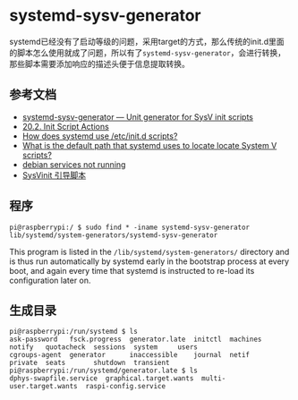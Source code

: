 # systemd-sysv-generator

systemd已经没有了启动等级的问题，采用target的方式，那么传统的init.d里面的脚本怎么使用就成了问题，所以有了`systemd-sysv-generator`，会进行转换，那些脚本需要添加响应的描述头便于信息提取转换。

## 参考文档

* [systemd-sysv-generator — Unit generator for SysV init scripts](https://www.freedesktop.org/software/systemd/man/systemd-sysv-generator.html)
* [20.2. Init Script Actions](http://refspecs.linuxbase.org/LSB_3.1.1/LSB-Core-generic/LSB-Core-generic/iniscrptact.html)
* [How does systemd use /etc/init.d scripts?](https://unix.stackexchange.com/questions/233468/how-does-systemd-use-etc-init-d-scripts)
* [What is the default path that systemd uses to locate locate System V scripts?](https://unix.stackexchange.com/questions/394187/what-is-the-default-path-that-systemd-uses-to-locate-locate-system-v-scripts/394191#394191)
* [debian services not running](https://unix.stackexchange.com/questions/203987/debian-services-not-running/204075#204075)
* [SysVinit 引导脚本](https://zh.opensuse.org/openSUSE:Packaging_init_scripts)

## 程序

```
pi@raspberrypi:/ $ sudo find * -iname systemd-sysv-generator
lib/systemd/system-generators/systemd-sysv-generator
```

This program is listed in the `/lib/systemd/system-generators/` directory and is thus run automatically by systemd early in the bootstrap process at every boot, and again every time that systemd is instructed to re-load its configuration later on.

## 生成目录

```
pi@raspberrypi:/run/systemd $ ls
ask-password   fsck.progress  generator.late  initctl  machines  notify   quotacheck  sessions  system     users
cgroups-agent  generator      inaccessible    journal  netif     private  seats       shutdown  transient
pi@raspberrypi:/run/systemd/generator.late $ ls
dphys-swapfile.service  graphical.target.wants  multi-user.target.wants  raspi-config.service
```